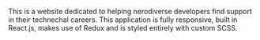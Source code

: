 This is a website dedicated to helping nerodiverse developers find support in their technechal careers. This application is fully responsive, built in React.js, makes use of Redux and is styled entirely with custom SCSS.

